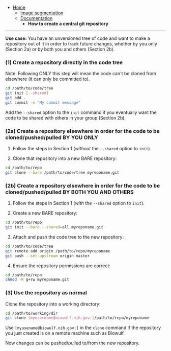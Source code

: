 * [Home](https://cbiit.github.io/fnlcr-bids-hpc)
  * [Image segmentation](https://cbiit.github.io/fnlcr-bids-hpc/image_segmentation)
  * [Documentation](https://cbiit.github.io/fnlcr-bids-hpc/documentation)
    * **How to create a central git repository**


---

**Use case:** You have an unversioned tree of code and want to make a repository out of it in order to track future changes, whether by you only (Section 2a) or by both you and others (Section 2b).

### (1) Create a repository directly in the code tree

Note: Following ONLY this step will mean the code can't be cloned from elsewhere (it can only be committed to).

```bash
cd /path/to/code/tree
git init [--shared]
git add .
git commit -m "My commit message"
```

Add the `--shared` option to the `init` command if you eventually want the code to be shared with others in your group (Section 2b).

### (2a) Create a repository elsewhere in order for the code to be cloned/pushed/pulled **BY YOU ONLY**

1. Follow the steps in Section 1 (*without* the `--shared` option to `init`).

2. Clone that repository into a new BARE repository:

```bash
cd /path/to/repo
git clone --bare /path/to/code/tree myreponame.git
```

### (2b) Create a repository elsewhere in order for the code to be cloned/pushed/pulled **BY BOTH YOU AND OTHERS**

1. Follow the steps in Section 1 (*with* the `--shared` option to `init`).

2. Create a new BARE repository:

```bash
cd /path/to/repo
git init --bare --shared=all myreponame.git
```

3. Attach and push the code tree to the new repository:

```bash
cd /path/to/code/tree
git remote add origin /path/to/repo/myreponame
git push --set-upstream origin master
```

4. Ensure the repository permissions are correct:

```bash
cd /path/to/repo
chmod -R g+rw myreponame.git
```

### (3) Use the repository as normal

Clone the repository into a working directory:

```bash
cd /path/to/working/dir
git clone [myusername@biowulf.nih.gov:]/path/to/repo/myreponame
```

Use `[myusename@biowulf.nih.gov:]` in the `clone` command if the repository you just created is on a remote machine such as Biowulf.

Now changes can be pushed/pulled to/from the new repository.
